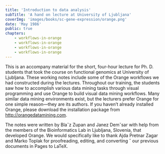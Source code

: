 ```yaml
---
title: 'Introduction to data analysis'
subTitle: 'A hand on lecture at University of Ljubljana'
coverImg: 'images/books/sc-gene-expression/orange.png'
date: 'May 1986'
public: true
chapters:
    - workflows-in-orange
    - workflows-in-orange
    - workflows-in-orange
    - workflows-in-orange
---
```


This is an accompany material for the short, four-hour lecture for
Ph. D. students that took the course on functional genomics at University of Ljubljana. These working notes include some of the Orange
workflows we had constructed during the lectures. Throughout our
training, the students saw how to accomplish various data mining tasks
through visual programming and use Orange to build visual data mining workflows. Many similar data mining environments exist, but the
lecturers prefer Orange for one simple reason—they are its authors.
If you haven’t already installed Orange, please download the installation package from http://orangedatamining.com.

The notes were written by Blaˇz Zupan and Janez Demˇsar with help
from the members of the Bioinformatics Lab in Ljubljana, Slovenia,
that developed Orange. We would specifically like to thank Ajda Pretnar Zagar and Marko Toplak for proofreading, editing, and converting ˇ
our previous documents in Pages to LaTeX.